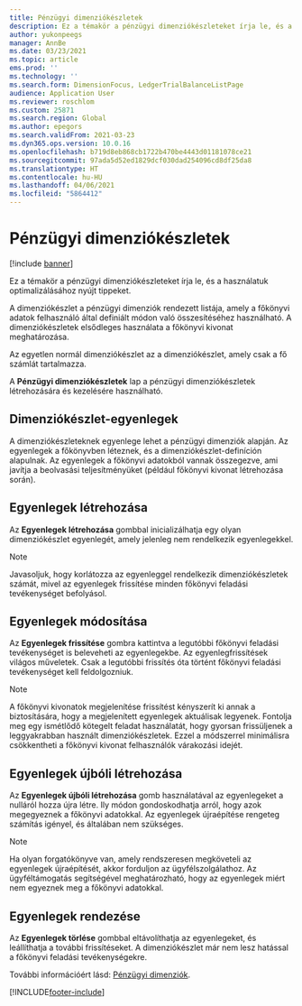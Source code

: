 ```yaml
---
title: Pénzügyi dimenziókészletek
description: Ez a témakör a pénzügyi dimenziókészleteket írja le, és a használatuk optimalizálásához nyújt tippeket.
author: yukonpeegs
manager: AnnBe
ms.date: 03/23/2021
ms.topic: article
ems.prod: ''
ms.technology: ''
ms.search.form: DimensionFocus, LedgerTrialBalanceListPage
audience: Application User
ms.reviewer: roschlom
ms.custom: 25871
ms.search.region: Global
ms.author: epegors
ms.search.validFrom: 2021-03-23
ms.dyn365.ops.version: 10.0.16
ms.openlocfilehash: b719d8eb868cb1722b470be4443d01181078ce21
ms.sourcegitcommit: 97ada5d52ed1829dcf030dad254096cd8df25da8
ms.translationtype: HT
ms.contentlocale: hu-HU
ms.lasthandoff: 04/06/2021
ms.locfileid: "5864412"
---
```

# <a name="financial-dimension-sets"></a>Pénzügyi dimenziókészletek

[!include [banner](../includes/banner.md)]

Ez a témakör a pénzügyi dimenziókészleteket írja le, és a használatuk optimalizálásához nyújt tippeket.

A dimenziókészlet a pénzügyi dimenziók rendezett listája, amely a főkönyvi adatok felhasználó által definiált módon való összesítéséhez használható. A dimenziókészletek elsődleges használata a főkönyvi kivonat meghatározása.

Az egyetlen normál dimenziókészlet az a dimenziókészlet, amely csak a fő számlát tartalmazza.

A **Pénzügyi dimenziókészletek** lap a pénzügyi dimenziókészletek létrehozására és kezelésére használható.

## <a name="dimension-set-balances"></a>Dimenziókészlet-egyenlegek

A dimenziókészleteknek egyenlege lehet a pénzügyi dimenziók alapján. Az egyenlegek a főkönyvben léteznek, és a dimenziókészlet-definíción alapulnak. Az egyenlegek a főkönyvi adatokból vannak összegezve, ami javítja a beolvasási teljesítményüket (például főkönyvi kivonat létrehozása során).

## <a name="create-balances"></a>Egyenlegek létrehozása

Az **Egyenlegek létrehozása** gombbal inicializálhatja egy olyan dimenziókészlet egyenlegét, amely jelenleg nem rendelkezik egyenlegekkel.

> [!NOTE]
> Javasoljuk, hogy korlátozza az egyenleggel rendelkezik dimenziókészletek számát, mivel az egyenlegek frissítése minden főkönyvi feladási tevékenységet befolyásol.

## <a name="update-balances"></a>Egyenlegek módosítása

Az **Egyenlegek frissítése** gombra kattintva a legutóbbi főkönyvi feladási tevékenységet is beleveheti az egyenlegekbe. Az egyenlegfrissítések világos műveletek. Csak a legutóbbi frissítés óta történt főkönyvi feladási tevékenységet kell feldolgozniuk.

> [!NOTE]
> A főkönyvi kivonatok megjelenítése frissítést kényszerít ki annak a biztosítására, hogy a megjelenített egyenlegek aktuálisak legyenek. Fontolja meg egy ismétlődő kötegelt feladat használatát, hogy gyorsan frissüljenek a leggyakrabban használt dimenziókészletek. Ezzel a módszerrel minimálisra csökkentheti a főkönyvi kivonat felhasználók várakozási idejét.

## <a name="rebuild-balances"></a>Egyenlegek újbóli létrehozása

Az **Egyenlegek újbóli létrehozása** gomb használatával az egyenlegeket a nulláról hozza újra létre. Ily módon gondoskodhatja arról, hogy azok megegyeznek a főkönyvi adatokkal. Az egyenlegek újraépítése rengeteg számítás igényel, és általában nem szükséges.

> [!NOTE]
> Ha olyan forgatókönyve van, amely rendszeresen megköveteli az egyenlegek újraépítését, akkor forduljon az ügyfélszolgálathoz. Az ügyféltámogatás segítségével meghatározható, hogy az egyenlegek miért nem egyeznek meg a főkönyvi adatokkal.

## <a name="clear-balances"></a>Egyenlegek rendezése

Az **Egyenlegek törlése** gombbal eltávolíthatja az egyenlegeket, és leállíthatja a további frissítéseket. A dimenziókészlet már nem lesz hatással a főkönyvi feladási tevékenységekre.

További információért lásd: [Pénzügyi dimenziók](financial-dimensions.md).

[!INCLUDE[footer-include](../../includes/footer-banner.md)]
